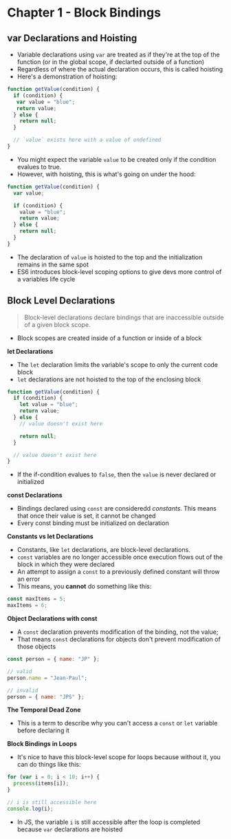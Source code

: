 # Chapter 1 - Block Bindings

## var Declarations and Hoisting

* Variable declarations using `var` are treated as if they're at the top of the function (or in the global scope, if declarted outside of a function)
* Regardless of where the actual declaration occurs, this is called hoisting
* Here's a demonstration of hoisting:

```js
function getValue(condition) {
  if (condition) {
   var value = "blue";
   return value;
  } else {
    return null;
  }

  // `value` exists here with a value of undefined
}
```

* You might expect the variable `value` to be created only if the condition evalues to true. 
* However, with hoisting, this is what's going on under the hood:


```js
function getValue(condition) {
  var value;

  if (condition) {
    value = "blue";
    return value;
  } else {
    return null;  
  }
}
```

* The declaration of `value` is hoisted to the top and the initialization remains in the same spot
* ES6 introduces block-level scoping options to give devs more control of a variables life cycle

## Block Level Declarations

> Block-level declarations declare bindings that are inaccessible outside of a given block scope.

* Block scopes are created inside of a function or inside of a block

__let Declarations__

* The `let` declaration limits the variable's scope to only the current code block
* `let` declarations are not hoisted to the top of the enclosing block

```js
function getValue(condition) {
  if (condition) {
    let value = "blue";
    return value;
  } else {
    // value doesn't exist here

    return null;  
  }

  // value doesn't exist here
}
```

* If the if-condition evalues to `false`, then the `value` is never declared or initialized

__const Declarations__

* Bindings declared using `const` are consideredd *constants*. This means that once their value is set, it cannot be changed
* Every const binding must be initialized on declaration

__Constants vs let Declarations__

* Constants, like `let` declarations, are block-level declarations. 
* `const` variables are no longer accessible once execution flows out of the block in which they were declared
* An attempt to assign a `const` to a previously defined constant will throw an error
* This means, you __cannot__ do something like this:

```js
const maxItems = 5;
maxItems = 6;
```

__Object Declarations with const__

* A `const` declaration prevents modification of the binding, not the value;
* That means `const` declarations for objects don't prevent modification of those objects

```js
const person = { name: "JP" };

// valid
person.name = "Jean-Paul";

// invalid
person = { name: "JPS" };
```

__The Temporal Dead Zone__

* This is a term to describe why you can't access a `const` or `let` variable before declaring it

__Block Bindings in Loops__

* It's nice to have this block-level scope for loops because without it, you can do things like this:

```js
for (var i = 0; i < 10; i++) {
  process(items[i]); 
}

// i is still accessible here
console.log(i);
```

* In JS, the variable `i` is still accessible after the loop is completed because `var` declarations are hoisted

